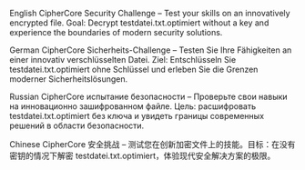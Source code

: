 English
CipherCore Security Challenge – Test your skills on an innovatively encrypted file. Goal: Decrypt testdatei.txt.optimiert without a key and experience the boundaries of modern security solutions.

German
CipherCore Sicherheits-Challenge – Testen Sie Ihre Fähigkeiten an einer innovativ verschlüsselten Datei. Ziel: Entschlüsseln Sie testdatei.txt.optimiert ohne Schlüssel und erleben Sie die Grenzen moderner Sicherheitslösungen.

Russian
CipherCore испытание безопасности – Проверьте свои навыки на инновационно зашифрованном файле. Цель: расшифровать testdatei.txt.optimiert без ключа и увидеть границы современных решений в области безопасности.

Chinese
CipherCore 安全挑战 – 测试您在创新加密文件上的技能。目标：在没有密钥的情况下解密 testdatei.txt.optimiert，体验现代安全解决方案的极限。
